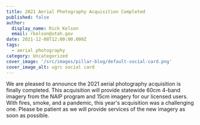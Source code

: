 ```yaml
---
title: 2021 Aerial Photography Acquisition Completed
published: false
author:
  display_name: Rick Kelson
  email: rkelson@utah.gov
date: 2021-12-08T12:00:00.000Z
tags:
  - aerial photography
category: Uncategorized
cover_image: '/src/images/pillar-blog/default-social-card.png'
cover_image_alt: ugrc social card
---
```


We are pleased to announce the 2021 aerial photography acquisition is finally completed. This acquisition will provide statewide 60cm 4-band imagery from the NAIP program and 15cm imagery for our licensed users. With fires, smoke, and a pandemic, this year's acquisition was a challenging one. Please be patient as we will provide services of the new imagery as soon as possible.
